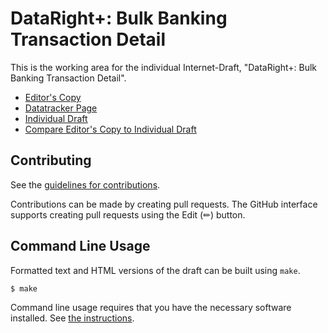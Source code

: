 # DataRight+: Bulk Banking Transaction Detail

This is the working area for the individual Internet-Draft, "DataRight+: Bulk Banking Transaction Detail".

* [Editor's Copy](https://datarightplus.github.io/datarightplus-banking-bulk-transactions-v1/#go.draft-authors-datarightplus-banking-bulk-transactions-v1.html)
* [Datatracker Page](https://datatracker.ietf.org/doc/draft-authors-datarightplus-banking-bulk-transactions-v1)
* [Individual Draft](https://datatracker.ietf.org/doc/html/draft-authors-datarightplus-banking-bulk-transactions-v1)
* [Compare Editor's Copy to Individual Draft](https://datarightplus.github.io/datarightplus-banking-bulk-transactions-v1/#go.draft-authors-datarightplus-banking-bulk-transactions-v1.diff)


## Contributing

See the
[guidelines for contributions](https://github.com/datarightplus/datarightplus-banking-bulk-transactions-v1/blob/main/CONTRIBUTING.md).

Contributions can be made by creating pull requests.
The GitHub interface supports creating pull requests using the Edit (✏) button.


## Command Line Usage

Formatted text and HTML versions of the draft can be built using `make`.

```sh
$ make
```

Command line usage requires that you have the necessary software installed.  See
[the instructions](https://github.com/martinthomson/i-d-template/blob/main/doc/SETUP.md).

